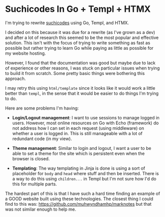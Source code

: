 # Suchicodes In Go + Templ + HTMX

I'm trying to rewrite [suchicodes](https://suchicodes.com) using Go, Templ, and
HTMX.

I decided on this because it was due for a rewrite (as I've grown as a
dev) and after a lot of research this seemed to be the most popular and
effective solution. This isn't with the focus of trying to write something as
fast as possible but rather trying to learn Go while paying as little as
possible for my website hosting.

However, I found that the documentation was good but maybe due to lack of
experience or other reasons, I was stuck on particular issues when trying to
build it from scratch. Some pretty basic things were bothering this approach.

I may retry this using `html/template` since it looks like it would work a
little better than `templ`, in the sense that it would be easier to do things
I'm trying to do.

Here are some problems I'm having:

- **Login/Logout management**: I want to use sessions to manage logged in users.
  However, most online resources on Go with Echo (framework) do not address how
  I can set in each request (using middleware) on whether a user is logged in.
  This is still manageable with a lot of redundant code (in my view).

- **Theme management**: Similar to login and logout, I want a user to be able to
  set a theme for the site which is persistent even when the browser is closed.

- **Templating**: The way templating in Jinja is done is using a sort of
  placeholder for `body` and `head` where stuff and then be inserted. There is a
  way to do this using `children...` in Templ but I'm not sure how I'd do this
  for multiple parts.

The hardest part of this is that I have such a hard time finding an example of a
GOOD website built using these technologies. The closest thing I could find to
this was: <https://github.com/muhwyndhamhp/marknotes> but that was not similar
enough to help me.
